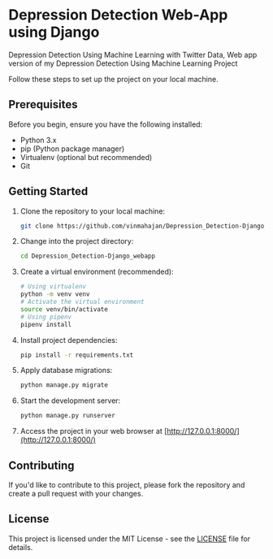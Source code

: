 # Depression Detection Web-App using Django
Depression Detection Using Machine Learning with Twitter Data, Web app version of my Depression Detection Using Machine Learning Project


Follow these steps to set up the project on your local machine.

## Prerequisites

Before you begin, ensure you have the following installed:

- Python 3.x
- pip (Python package manager)
- Virtualenv (optional but recommended)
- Git

## Getting Started

1. Clone the repository to your local machine:

   ```bash
   git clone https://github.com/vinmahajan/Depression_Detection-Django_webapp.git
   ```

2. Change into the project directory:

   ```bash
   cd Depression_Detection-Django_webapp
   ```

3. Create a virtual environment (recommended):

   ```bash
   # Using virtualenv
   python -m venv venv
   # Activate the virtual environment
   source venv/bin/activate
   # Using pipenv
   pipenv install
   ```

4. Install project dependencies:

   ```bash
   pip install -r requirements.txt
   ```

5. Apply database migrations:

   ```bash
   python manage.py migrate
   ```

6. Start the development server:

   ```bash
   python manage.py runserver
   ```

7. Access the project in your web browser at [http://127.0.0.1:8000/](http://127.0.0.1:8000/)


## Contributing

If you'd like to contribute to this project, please fork the repository and create a pull request with your changes.

## License

This project is licensed under the MIT License - see the [LICENSE](LICENSE) file for details.
